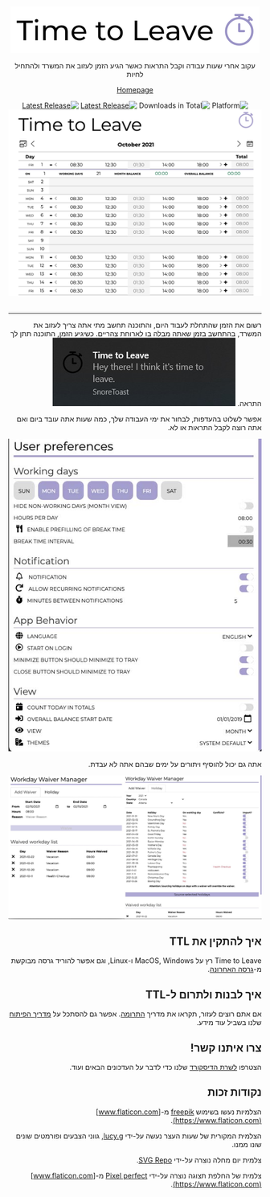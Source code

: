 <div align="center" dir="rtl">
  <img src="assets/timetoleave.png" alt="Time to Leave Logo">

  <p>עקוב אחרי שעות עבודה וקבל התראות כאשר הגיע הזמן לעזוב את המשרד ולהתחיל לחיות</p>

[Homepage](https://timetoleave.app/)


<img src="https://img.shields.io/badge/platforms-Windows%20%7C%20MacOS%20%7C%20Linux-green" alt="Platform">
<img src="https://img.shields.io/github/downloads/thamara/time-to-leave/total" alt="Downloads in Total">
<a href="https://github.com/thamara/time-to-leave/releases/latest"><img src="https://img.shields.io/github/v/release/thamara/time-to-leave" alt="Latest Release"></a>
<a href="http://makeapullrequest.com/"><img src="https://img.shields.io/badge/PRs-welcome-purple" alt="Latest Release"></a>

   <br/>

  <img src="./docs/images/screenshot.jpg" alt="Time to Leave Screenshot">

  <br/>

  <br/>
</div>

---

<div dir="rtl">
רשום את הזמן שהתחלת לעבוד היום, והתוכנה תחשב מתי אתה צריך לעזוב את המשרד, בהתחשב בזמן שאתה מבלה בו לארוחת צהריים. כשיגיע הזמן, התוכנה תתן לך התראה.

<img src="./docs/images/notification.jpg" alt="Time to Leave Notification">

אפשר לשלוט בהעדפות, לבחור את ימי העבודה שלך, כמה שעות אתה עובד ביום ואם אתה רוצה לקבל התראות או לא.

<img src="./docs/images/preferences.jpg" alt="Time to Leave Preferences">

אתה גם יכול להוסיף ויתורים על ימים שבהם אתה לא עבדת.

<img src="./docs/images/waiver_manager.jpg" alt="Time to Leave Waiver Manager">

## איך להתקין את TTL

Time to Leave רץ על MacOS, Windows ו-Linux, וגם אפשר להוריד גרסה מבוקשת מ-[גרסה האחרונה](https://github.com/thamara/time-to-leave/releases/latest).

## איך לבנות ולתרום ל-TTL

אם אתם רוצים לעזור, תקראו את מדריך [התרומה](CONTRIBUTING.md).
אפשר גם להסתכל על [מדריך הפיתוח](DEVELOPMENT.md) שלנו בשביל עוד מידע.

## צרו איתנו קשר!

 הצטרפו [לשרת הדיסקורד](https://discord.gg/P3KkEF5) שלנו כדי לדבר על העדכונים הבאים ועוד.

## נקודות זכות

הצלמיות נעשו בשימוש [freepik](https://www.flaticon.com/authors/freepik) מ-[www.flaticon.com](https://www.flaticon.com).

הצלמית המקורית של שעות העצר נעשה על-ידי [lucy.g](https://icon-icons.com/icon/timer/121243), גווני הצבעים ופורמטים שונים שונו ממנו.

צלמית יום מחלה נוצרה על-ידי [SVG Repo](https://www.svgrepo.com/svg/271898/sick).

צלמית של החלפת תצוגה נוצרה על-ידי [Pixel perfect](https://www.flaticon.com/authors/pixel-perfect) מ-[www.flaticon.com](https://www.flaticon.com).
</div>